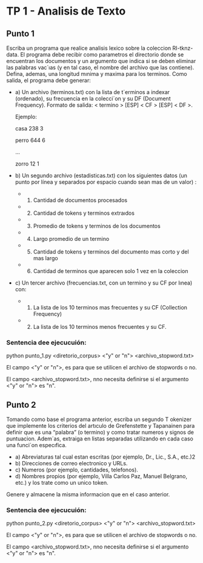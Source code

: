 # TP 1 - Analisis de Texto
## Punto 1
Escriba un programa que realice analisis lexico sobre la coleccion RI-tknz-data. El programa debe recibir
como parametros el directorio donde se encuentran los documentos y un argumento que indica si se deben
eliminar las palabras vac´ıas (y en tal caso, el nombre del archivo que las contiene). Defina, ademas, una longitud mınima y maxima para los terminos. Como salida, el programa debe generar:
* a) Un archivo (terminos.txt) con la lista de t´erminos a indexar (ordenado), su frecuencia en la colecci´on
y su DF (Document Frequency). Formato de salida: < termino > [ESP] < CF > [ESP] < DF >.

    Ejemplo:

    casa 238 3

    perro 644 6

    ...

    zorro 12 1

* b) Un segundo archivo (estadisticas.txt) con los siguientes datos (un punto por línea y separados por espacio cuando sean mas de un valor) :
    * 1) Cantidad de documentos procesados
    * 2) Cantidad de tokens y terminos extraıdos
    * 3) Promedio de tokens y terminos de los documentos
    * 4) Largo promedio de un termino
    * 5) Cantidad de tokens y terminos del documento mas corto y del mas largo
    * 6) Cantidad de terminos que aparecen solo 1 vez en la coleccion

* c) Un tercer archivo (frecuencias.txt, con un termino y su CF por lınea) con:
    * 1) La lista de los 10 terminos mas frecuentes y su CF (Collection Frequency)
    * 2) La lista de los 10 terminos menos frecuentes y su CF.

### Sentencia dee ejecucuión:
python punto_1.py <diretorio_corpus> <"y" or "n"> <archivo_stopword.txt>

El campo <"y" or "n">, es para que se utilicen el archivo de stopwords o no.

El campo <archivo_stopword.txt>, nno necesita definirse si el argumento <"y" or "n"> es "n".

## Punto 2
Tomando como base el programa anterior, escriba un segundo T okenizer que implemente los criterios del
artıculo de Grefenstette y Tapanainen para definir que es una “palabra” (o termino) y como tratar numeros
y signos de puntuacion. Adem´as, extraiga en listas separadas utilizando en cada caso una funci´on especıfica.
* a) Abreviaturas tal cual estan escritas (por ejemplo, Dr., Lic., S.A., etc.)2
* b) Direcciones de correo electronico y URLs.
* c) Numeros (por ejemplo, cantidades, telefonos).
* d) Nombres propios (por ejemplo, Villa Carlos Paz, Manuel Belgrano, etc.) y los trate como un unico
token.

Genere y almacene la misma informacion que en el caso anterior.

### Sentencia dee ejecucuión:
python punto_2.py <diretorio_corpus> <"y" or "n"> <archivo_stopword.txt>

El campo <"y" or "n">, es para que se utilicen el archivo de stopwords o no.

El campo <archivo_stopword.txt>, nno necesita definirse si el argumento <"y" or "n"> es "n".
